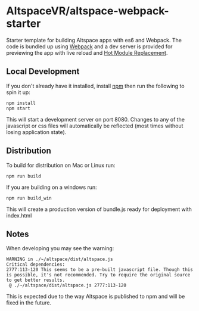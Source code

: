 # AltspaceVR/altspace-webpack-starter

Starter template for building Altspace apps with es6 and Webpack. The code is bundled up using [Webpack](https://webpack.github.io/) and a dev server is provided for previewing the app with live reload and [Hot Module Replacement](https://webpack.github.io/docs/hot-module-replacement.html).

## Local Development

If you don't already have it installed, install [npm](https://www.npmjs.com/) then run the following to spin it up:

```
npm install
npm start
```

This will start a development server on port 8080. Changes to any of the javascript or css files will automatically be reflected (most times without losing application state).

## Distribution

To build for distribution on Mac or Linux run:

```
npm run build
```

If you are building on a windows run:

```
npm run build_win
```

This will create a production version of bundle.js ready for deployment with index.html

## Notes

When developing you may see the warning:

```
WARNING in ./~/altspace/dist/altspace.js
Critical dependencies:
2777:113-120 This seems to be a pre-built javascript file. Though this is possible, it's not recommended. Try to require the original source to get better results.
 @ ./~/altspace/dist/altspace.js 2777:113-120
```

This is expected due to the way Altspace is published to npm and will be fixed in the future.

